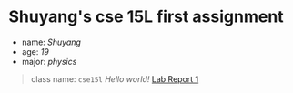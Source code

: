 # Shuyang's cse 15L first assignment
- name: *Shuyang*
- age: *19*
- major: *physics*
> class name: 
`cse15l`
*Hello world!*
[Lab Report 1](lab-report-1-week-0.html)
